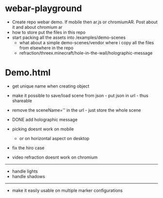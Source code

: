 # webar-playground
- Create repo webar demo. If mobile then ar.js or chromiumAR. Post about it and about chromium ar
- how to store put the files in this repo
- start packing all the assets into /examples/demo-scenes
  - what about a simple demo-scenes/vendor where i copy all the files from elsewhere in the repo
  - refraction/threex.minecraft/hole-in-the-wall/holographic-message


# Demo.html

- get unique name when creating object
- make it possible to save/load scene from json - put json in url - thus shareable
- remove the sceneName='' in the url - just store the whole scene
- DONE add holographic message

- picking doesnt work on mobile
  - or on horizontal aspect on desktop

- fix the hiro case
- video refraction doesnt work on chromium




---

- handle lights
- handle shadows

---
- make it easily usable on multiple marker configurations
